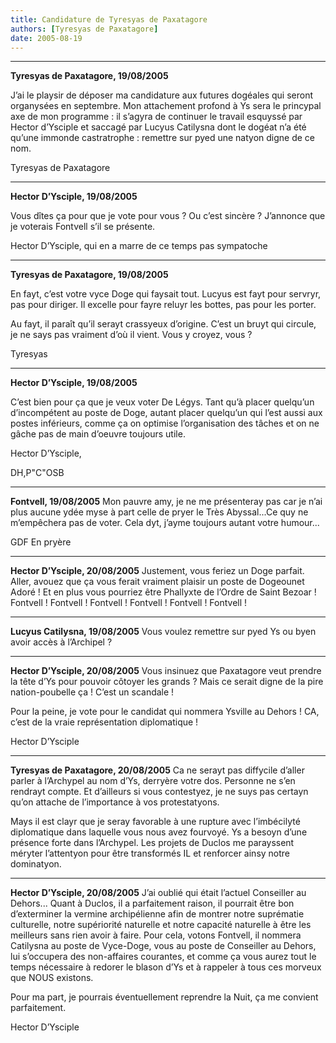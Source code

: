 ```yaml
---
title: Candidature de Tyresyas de Paxatagore
authors: [Tyresyas de Paxatagore]
date: 2005-08-19
---
```


---

**Tyresyas de Paxatagore, 19/08/2005**

J’ai le playsir de déposer ma candidature aux futures dogéales qui seront organysées en septembre. Mon attachement profond à Ys sera le princypal axe de mon programme : il s’agyra de continuer le travail esquyssé par Hector d’Ysciple et saccagé par Lucyus Catilysna dont le dogéat n’a été qu’une immonde castratrophe : remettre sur pyed une natyon digne de ce nom.

Tyresyas de Paxatagore

---

**Hector D’Ysciple, 19/08/2005**

Vous dîtes ça pour que je vote pour vous ? Ou c’est sincère ? J’annonce que je voterais Fontvell s’il se présente.

Hector D’Ysciple, qui en a marre de ce temps pas sympatoche

---

**Tyresyas de Paxatagore, 19/08/2005**

En fayt, c’est votre vyce Doge qui faysait tout. Lucyus est fayt pour servryr, pas pour diriger. Il excelle pour fayre reluyr les bottes, pas pour les porter.

Au fayt, il paraît qu’il serayt crassyeux d’origine. C’est un bruyt qui circule, je ne says pas vraiment d’où il vient. Vous y croyez, vous ?

Tyresyas

---

**Hector D’Ysciple, 19/08/2005**

C’est bien pour ça que je veux voter De Légys. Tant qu’à placer quelqu’un d’incompétent au poste de Doge, autant placer quelqu’un qui l’est aussi aux postes inférieurs, comme ça on optimise l’organisation des tâches et on ne gâche pas de main d’oeuvre toujours utile.

Hector D’Ysciple,

DH,P"C"OSB

---

**Fontvell, 19/08/2005** Mon pauvre amy, je ne me présenteray pas car je n’ai plus aucune ydée myse à part celle de pryer le Très Abyssal...Ce quy ne m’empêchera pas de voter. Cela dyt, j’ayme toujours autant votre humour...

GDF En pryère

---

**Hector D’Ysciple, 20/08/2005** Justement, vous feriez un Doge parfait. Aller, avouez que ça vous ferait vraiment plaisir un poste de Dogeounet Adoré ! Et en plus vous pourriez être Phallyxte de l’Ordre de Saint Bezoar ! Fontvell ! Fontvell ! Fontvell ! Fontvell ! Fontvell ! Fontvell !

---

**Lucyus Catilysna, 19/08/2005** Vous voulez remettre sur pyed Ys ou byen avoir accès à l’Archipel ?

---

**Hector D’Ysciple, 20/08/2005** Vous insinuez que Paxatagore veut prendre la tête d’Ys pour pouvoir côtoyer les grands ? Mais ce serait digne de la pire nation-poubelle ça ! C’est un scandale !

Pour la peine, je vote pour le candidat qui nommera Ysville au Dehors ! CA, c’est de la vraie représentation diplomatique !

Hector D’Ysciple

---

**Tyresyas de Paxatagore, 20/08/2005** Ca ne serayt pas diffycile d’aller parler à l’Archypel au nom d’Ys, derryère votre dos. Personne ne s’en rendrayt compte. Et d’ailleurs si vous contestyez, je ne suys pas certayn qu’on attache de l’importance à vos protestatyons.

Mays il est clayr que je seray favorable à une rupture avec l’imbécilyté diplomatique dans laquelle vous nous avez fourvoyé. Ys a besoyn d’une présence forte dans l’Archypel. Les projets de Duclos me parayssent méryter l’attentyon pour être transformés IL et renforcer ainsy notre dominatyon.

---

**Hector D’Ysciple, 20/08/2005** J’ai oublié qui était l’actuel Conseiller au Dehors... Quant à Duclos, il a parfaitement raison, il pourrait être bon d’exterminer la vermine archipélienne afin de montrer notre suprématie culturelle, notre supériorité naturelle et notre capacité naturelle à être les meilleurs sans rien avoir à faire. Pour cela, votons Fontvell, il nommera Catilysna au poste de Vyce-Doge, vous au poste de Conseiller au Dehors, lui s’occupera des non-affaires courantes, et comme ça vous aurez tout le temps nécessaire à redorer le blason d’Ys et à rappeler à tous ces morveux que NOUS existons.

Pour ma part, je pourrais éventuellement reprendre la Nuit, ça me convient parfaitement.

Hector D’Ysciple